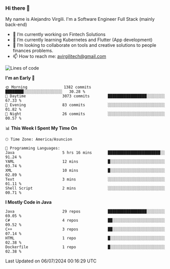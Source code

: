 ### Hi there 👋

My name is Alejandro Virgili. I'm a Software Engineer Full Stack (mainly back-end)


- 🔭 I’m currently working on Fintech Solutions
- 🌱 I’m currently learning Kubernetes and Flutter (App development)
- 👯 I’m looking to collaborate on tools and creative solutions to people finances problems.
- 📫 How to reach me: avirgilitech@gmail.com
  
<!--START_SECTION:waka-->
![Lines of code](https://img.shields.io/badge/From%20Hello%20World%20I%27ve%20Written-522.0%20thousand%20lines%20of%20code-blue)

**I'm an Early 🐤** 

```text
🌞 Morning                1382 commits        ████████░░░░░░░░░░░░░░░░░   30.28 % 
🌆 Daytime                3073 commits        █████████████████░░░░░░░░   67.33 % 
🌃 Evening                83 commits          ░░░░░░░░░░░░░░░░░░░░░░░░░   01.82 % 
🌙 Night                  26 commits          ░░░░░░░░░░░░░░░░░░░░░░░░░   00.57 % 
```


📊 **This Week I Spent My Time On** 

```text
🕑︎ Time Zone: America/Asuncion

💬 Programming Languages: 
Java                     5 hrs 16 mins       ███████████████████████░░   91.24 % 
YAML                     12 mins             █░░░░░░░░░░░░░░░░░░░░░░░░   03.74 % 
XML                      10 mins             █░░░░░░░░░░░░░░░░░░░░░░░░   02.89 % 
Text                     3 mins              ░░░░░░░░░░░░░░░░░░░░░░░░░   01.11 % 
Shell Script             2 mins              ░░░░░░░░░░░░░░░░░░░░░░░░░   00.71 % 
```

**I Mostly Code in Java** 

```text
Java                     29 repos            █████████████████░░░░░░░░   69.05 % 
C#                       4 repos             ██░░░░░░░░░░░░░░░░░░░░░░░   09.52 % 
C++                      3 repos             ██░░░░░░░░░░░░░░░░░░░░░░░   07.14 % 
HTML                     1 repo              █░░░░░░░░░░░░░░░░░░░░░░░░   02.38 % 
Dockerfile               1 repo              █░░░░░░░░░░░░░░░░░░░░░░░░   02.38 % 
```




 Last Updated on 06/07/2024 00:16:29 UTC
<!--END_SECTION:waka-->
